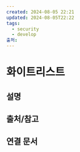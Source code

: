 ```yaml
---
created: 2024-08-05 22:21
updated: 2024-08-05T22:22
tags:
  - security
  - develop
출처: 
---
```

# 화이트리스트

## 설명

## 출처/참고

## 연결 문서

